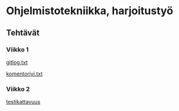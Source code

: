 # Ohjelmistotekniikka, harjoitustyö

## Tehtävät

### Viikko 1

[gitlog.txt](laskarit/viikko1/gitlog.txt)

[komentorivi.txt](laskarit/viikko1/komentorivi.txt)


### Viikko 2

[testikattavuus](laskarit/viikko2/testikattavuus.png)
